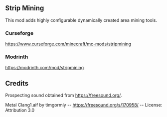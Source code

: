## Strip Mining
This mod adds highly configurable dynamically created area mining tools.

### Curseforge
https://www.curseforge.com/minecraft/mc-mods/stripmining

### Modrinth
https://modrinth.com/mod/stripmining

## Credits
Prospecting sound obtained from https://freesound.org/.

Metal Clang1.aif by timgormly -- https://freesound.org/s/170958/ -- License: Attribution 3.0